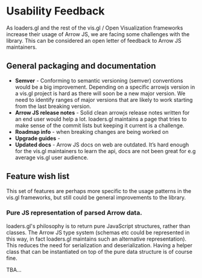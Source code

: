 # Usability Feedback

As loaders.gl and the rest of the vis.gl / Open Visualization frameworks increase their usage of Arrow JS, we are facing some challenges with the library.
This can be considered an open letter of feedback to Arrow JS maintainers.

## General packaging and documentation

- **Semver** - Conforming to semantic versioning (semver) conventions would be a big improvement. Depending on a specific arrowjs version in a vis.gl project is hard as there will soon be a new major version. We need to identify ranges of major versions that are likely to work starting from the last breaking version.
- **Arrow JS release notes** - Solid clean arrowjs release notes written for an end user would help a lot. loaders.gl maintains a page that tries to make sense of the commit lists but keeping it current is a challenge.
- **Roadmap info** - when breaking changes are being worked on
- **Upgrade guides** - 
- **Updated docs** - Arrow JS docs on web are outdated. It’s hard enough for the vis.gl maintainers to learn the api, docs are not been great for e.g average vis.gl user audience.

## Feature wish list

This set of features are perhaps more specific to the usage patterns in the vis.gl frameworks, but still could be general improvements to the library.

### Pure JS representation of parsed Arrow data.

loaders.gl's philosophy is to return pure JavaScript structures, rather than classes. 
The Arrow JS type system (schemas etc could be represented in this way, in fact loaders.gl maintains such an alternative representation).
This reduces the need for serialization and deserialization.
Having a helper class that can be instantiated on top of the pure data structure is of course fine.

TBA...
